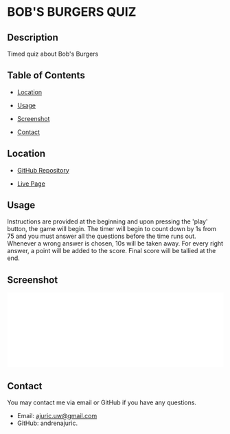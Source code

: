 # BOB'S BURGERS QUIZ

## Description

Timed quiz about Bob's Burgers

## Table of Contents

* [Location](#location)

* [Usage](#usage)

* [Screenshot](#screenshot)

* [Contact](#contact)

## Location

* [GitHub Repository](https://github.com/andrenajuric/bobs-burgers-quiz)

* [Live Page](https://andrenajuric.github.io/bobs-burgers-quiz/)

## Usage

Instructions are provided at the beginning and upon pressing the 'play' button, the game will begin. The timer will begin to count down by 1s from 75 and you must answer all the questions before the time runs out. Whenever a wrong answer is chosen, 10s will be taken away. For every right answer, a point will be added to the score. Final score will be tallied at the end.

## Screenshot

![screenshot](assets/images/screenshot.png)

## Contact

You may contact me via email or GitHub if you have any questions.

* Email: ajuric.uw@gmail.com
* GitHub: andrenajuric.